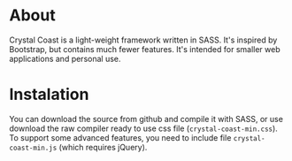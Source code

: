 # About
Crystal Coast is a light-weight framework written in SASS. It's inspired by Bootstrap, but contains
much fewer features. It's intended for smaller web applications and personal use.

# Instalation
You can download the source from github and compile it with SASS, or use download the raw compiler
ready to use css file (`crystal-coast-min.css`).
To support some advanced features, you need to include file `crystal-coast-min.js` (which requires jQuery).
